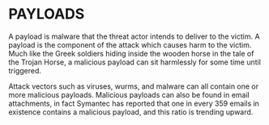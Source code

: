 # PAYLOADS
A payload is malware that the threat actor intends to deliver to the victim.
A payload is the component of the attack which causes harm to the victim. Much like the Greek soldiers hiding inside the wooden horse in the tale of the Trojan Horse, a malicious payload can sit harmlessly for some time until triggered.

Attack vectors such as viruses, wurms, and malware can all contain one or more malicious payloads. Malicious payloads can also be found in email attachments, in fact Symantec has reported that one in every 359 emails in existence contains a malicious payload, and this ratio is trending upward.
